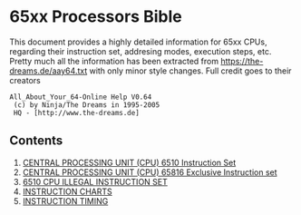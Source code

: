 # 65xx Processors Bible

This document provides a highly detailed information for 65xx CPUs, regarding their instruction set, addresing modes, execution steps, etc. Pretty much all the information has been extracted from https://the-dreams.de/aay64.txt with only minor style changes. Full credit goes to their creators

```
All_About_Your_64-Online Help V0.64                
 (c) by Ninja/The Dreams in 1995-2005              
 HQ - [http://www.the-dreams.de]   
```

## Contents

1. [CENTRAL PROCESSING UNIT (CPU) 6510 Instruction Set](DOC_0010_6510_instruction_set.md)
2. [CENTRAL PROCESSING UNIT (CPU) 65816 Exclusive Instruction set](DOC_0020_65816_instruction_set.md)
3. [6510 CPU ILLEGAL INSTRUCTION SET](DOC_0030_6510_illegal_opcodes.md)
4. [INSTRUCTION CHARTS](DOC_0040_instruction_charts.md)
5. [INSTRUCTION TIMING](DOC_0050_instruction_timing.md)

